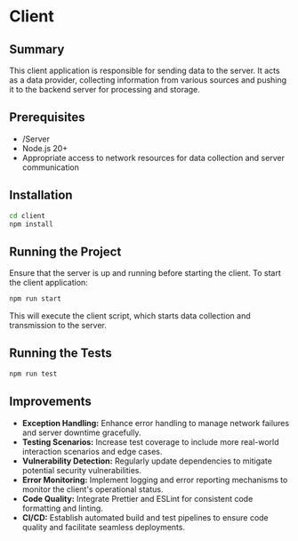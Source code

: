 # Client

## Summary
This client application is responsible for sending data to the server. It acts as a data provider, collecting information from various sources and pushing it to the backend server for processing and storage.

## Prerequisites
- /Server
- Node.js 20+
- Appropriate access to network resources for data collection and server communication

## Installation
```bash
cd client
npm install
```

## Running the Project
Ensure that the server is up and running before starting the client. To start the client application:
```bash
npm run start
```
This will execute the client script, which starts data collection and transmission to the server.


## Running the Tests
```bash
npm run test
```

## Improvements
- **Exception Handling:** Enhance error handling to manage network failures and server downtime gracefully.
- **Testing Scenarios:** Increase test coverage to include more real-world interaction scenarios and edge cases.
- **Vulnerability Detection:** Regularly update dependencies to mitigate potential security vulnerabilities.
- **Error Monitoring:** Implement logging and error reporting mechanisms to monitor the client's operational status.
- **Code Quality:** Integrate Prettier and ESLint for consistent code formatting and linting.
- **CI/CD:** Establish automated build and test pipelines to ensure code quality and facilitate seamless deployments.
